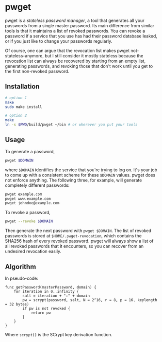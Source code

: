 # pwget

pwget is a *stateless password manager*, a tool that generates all your
passwords from a single master password. Its main difference from similar tools
is that it maintains a list of revoked passwords. You can revoke a password if
a service that you use has had their password database leaked, or if you just
like to change your passwords regularly.

Of course, one can argue that the revocation list makes pwget
not-stateless-anymore, but I still consider it mostly stateless because the
revocation list can always be recovered by starting from an empty list,
generating passwords, and revoking those that don't work until you get to the
first non-revoked password.

## Installation

```bash
# option 1
make
sudo make install

# option 2
make
ln -s $PWD/build/pwget ~/bin # or wherever you put your tools
```

## Usage

To generate a password,

```bash
pwget $DOMAIN
```

where `$DOMAIN` identifies the service that you're trying to log on. It's your
job to come up with a consistent scheme for these `$DOMAIN` values. pwget does
not enforce anything. The following three, for example, will generate
completely different passwords:

```bash
pwget example.com
pwget www.example.com
pwget johndoe@example.com
```

To revoke a password,

```bash
pwget --revoke $DOMAIN
```

Then generate the next password with `pwget $DOMAIN`. The list of revoked
passwords is stored at `$HOME/.pwget-revocation`, which contains the SHA256
hash of every revoked password. pwget will always show a list of all revoked
passwords that it encounters, so you can recover from an undesired revocation
easily.

## Algorithm

In pseudo-code:

```
func getPassword(masterPassword, domain) {
    for iteration in 0..infinity {
        salt = iteration + ":" + domain
        pw = scrypt(password, salt, N = 2^16, r = 8, p = 16, keylength = 32 bytes)
        if pw is not revoked {
            return pw
        }
    }
}
```

Where `scrypt()` is the SCrypt key derivation function.
